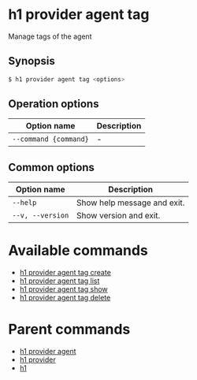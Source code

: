 
# h1 provider agent tag

Manage tags of the agent

## Synopsis

```bash
$ h1 provider agent tag <options>
```

## Operation options

| Option name               | Description |
| ------------------------- | ----------- |
| ```--command {command}``` | -           |

## Common options

| Option name          | Description                 |
| -------------------- | --------------------------- |
| ```--help```         | Show help message and exit. |
| ```--v, --version``` | Show version and exit.      |

# Available commands

* [h1 provider agent tag create](./create/README.md)
* [h1 provider agent tag list](./list/README.md)
* [h1 provider agent tag show](./show/README.md)
* [h1 provider agent tag delete](./delete/README.md)

# Parent commands

* [h1 provider agent](./../README.md)
* [h1 provider](./../../README.md)
* [h1](./../../../README.md)
